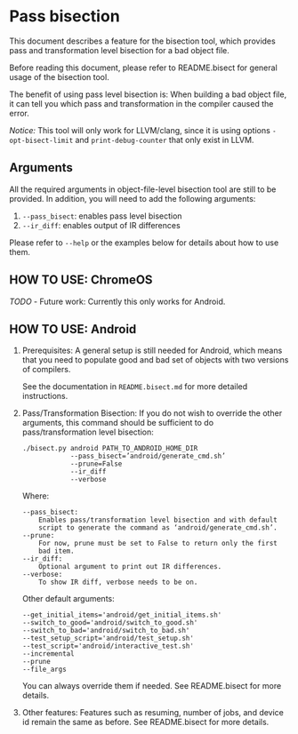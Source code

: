 # Pass bisection

This document describes a feature for the bisection tool, which provides
pass and transformation level bisection for a bad object file.

Before reading this document, please refer to README.bisect for general usage
of the bisection tool.

The benefit of using pass level bisection is:
When building a bad object file, it can tell you which pass and transformation
in the compiler caused the error.

*Notice:* This tool will only work for LLVM/clang, since it is using options
`-opt-bisect-limit` and `print-debug-counter` that only exist in LLVM.

## Arguments

All the required arguments in object-file-level bisection tool are still
to be provided. In addition, you will need to add the following arguments:

1. `--pass_bisect`: enables pass level bisection
2. `--ir_diff`: enables output of IR differences

Please refer to `--help` or the examples below for details about how to use
them.

## HOW TO USE: ChromeOS

*TODO* - Future work: Currently this only works for Android.

## HOW TO USE: Android

1.  Prerequisites: A general setup is still needed for Android, which means that
    you need to populate good and bad set of objects with two versions of
    compilers.

    See the documentation in `README.bisect.md` for more detailed instructions.

1.  Pass/Transformation Bisection: If you do not wish to override the other
    arguments, this command should be sufficient to do pass/transformation level
    bisection:

    ```
    ./bisect.py android PATH_TO_ANDROID_HOME_DIR
                --pass_bisect=’android/generate_cmd.sh’
                --prune=False
                --ir_diff
                --verbose
    ```

    Where:

    ```
    --pass_bisect:
        Enables pass/transformation level bisection and with default
        script to generate the command as ‘android/generate_cmd.sh’.
    --prune:
        For now, prune must be set to False to return only the first
        bad item.
    --ir_diff:
        Optional argument to print out IR differences.
    --verbose:
        To show IR diff, verbose needs to be on.
    ```

    Other default arguments:

    ```
    --get_initial_items='android/get_initial_items.sh'
    --switch_to_good='android/switch_to_good.sh'
    --switch_to_bad='android/switch_to_bad.sh'
    --test_setup_script='android/test_setup.sh'
    --test_script='android/interactive_test.sh'
    --incremental
    --prune
    --file_args
    ```

    You can always override them if needed. See README.bisect for more
    details.

1.  Other features: Features such as resuming, number of jobs, and device id
    remain the same as before. See README.bisect for more details.
